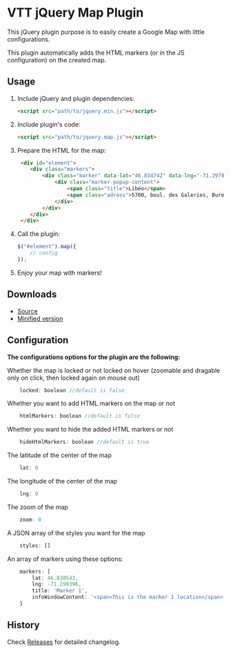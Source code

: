 # VTT jQuery Map Plugin
This jQuery plugin purpose is to easily create a Google Map with little configurations.

This plugin automatically adds the HTML markers (or in the JS configuration) on the created map.

## Usage

1. Include jQuery and plugin dependencies:

	```html
    <script src="path/to/jquery.min.js"></script>
	```

2. Include plugin's code:

	```html
	<script src="path/to/jquery.map.js"></script>
	```

3. Prepare the HTML for the map:

	```html
	 <div id="element">
        <div class="markers">
        	<div class="marker" data-lat="46.834742" data-lng="-71.297905" data-icon="" data-title="Libéo">
                <div class="marker-popup-content">
                    <span class="title">Libéo</span>
                    <span class="adress">5700, boul. des Galeries, Bureau 300, Québec QC G2K 0H5</span>
                </div>
            </div>
		</div>
     </div>
	```

4. Call the plugin:

	```javascript
	$("#element").map({
		// config
	});
	```

5. Enjoy your map with markers!

## Downloads

* [Source](https://raw.githubusercontent.com/libeo-vtt/jquery-map/master/dist/jquery.map.js)
* [Minified version](https://raw.githubusercontent.com/libeo-vtt/jquery-map/master/dist/jquery.map.min.js)

## Configuration

__The configurations options for the plugin are the following:__

Whether the map is locked or not locked on hover (zoomable and dragable only on click, then locked again on mouse out)
```javascript
	locked: boolean //default is false
```
Whether you want to add HTML markers on the map or not
```javascript
    htmlMarkers: boolean //default is false
```
Whether you want to hide the added HTML markers or not
```javascript
    hideHtmlMarkers: boolean //default is true
```
The latitude of the center of the map
```javascript
	lat: 0
```
The longitude of the center of the map
```javascript
    lng: 0
```
The zoom of the map
```javascript
    zoom: 0
```
A JSON array of the styles you want for the map
```javascript
    styles: []
```
An array of markers using these options:
```javascript
    markers: [
		lat: 46.830543,
        lng: -71.299396,
        title: 'Marker 1',
        infoWindowContent: '<span>This is the marker 1 location</span>'
    ]
```

## History

Check [Releases](../../releases) for detailed changelog.

